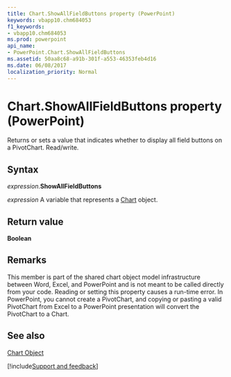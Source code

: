 ```yaml
---
title: Chart.ShowAllFieldButtons property (PowerPoint)
keywords: vbapp10.chm684053
f1_keywords:
- vbapp10.chm684053
ms.prod: powerpoint
api_name:
- PowerPoint.Chart.ShowAllFieldButtons
ms.assetid: 50aa8c68-a91b-301f-a553-46353feb4d16
ms.date: 06/08/2017
localization_priority: Normal
---
```



# Chart.ShowAllFieldButtons property (PowerPoint)

Returns or sets a value that indicates whether to display all field buttons on a PivotChart. Read/write.


## Syntax

_expression_.**ShowAllFieldButtons**

_expression_ A variable that represents a [Chart](PowerPoint.Chart.md) object.


## Return value

 **Boolean**


## Remarks

This member is part of the shared chart object model infrastructure between Word, Excel, and PowerPoint and is not meant to be called directly from your code. Reading or setting this property causes a run-time error. In PowerPoint, you cannot create a PivotChart, and copying or pasting a valid PivotChart from Excel to a PowerPoint presentation will convert the PivotChart to a Chart.


## See also


[Chart Object](PowerPoint.Chart.md)

[!include[Support and feedback](~/includes/feedback-boilerplate.md)]